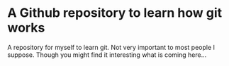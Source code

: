 # A Github repository to learn how git works
A repository for myself to learn git. Not very important to most people I suppose. Though you might find it interesting what is coming here...
